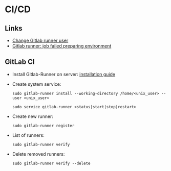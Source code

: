 # CI/CD

## Links

- [Change Gitlab runner user](https://stackoverflow.com/questions/37187899/change-gitlab-ci-runner-user/40703269#40703269)
- [Gitlab runner: job failed preparing environment](https://stackoverflow.com/questions/63154881/the-runner-of-type-shell-dont-work-job-failed-system-failure-preparing-envi/66285094#66285094)

## GitLab CI

- Install Gitlab-Runner on server: [installation guide](https://docs.gitlab.com/runner/install/#containers)

- Create system service:

  ```
  sudo gitlab-runner install --working-directory /home/<unix_user> --user <unix_user>
  
  sudo service gitlab-runner <status|start|stop|restart>
  ```

- Create new runner:

  ```
  sudo gitlab-runner register
  ```

- List of runners:

  ```
  sudo gitlab-runner verify
  ```

- Delete removed runners:

  ```
  sudo gitlab-runner verify --delete
  ```
